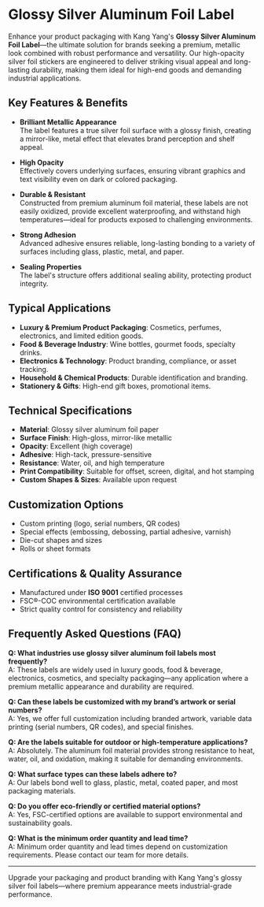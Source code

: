 # Glossy Silver Aluminum Foil Label

Enhance your product packaging with Kang Yang's **Glossy Silver Aluminum Foil Label**—the ultimate solution for brands seeking a premium, metallic look combined with robust performance and versatility. Our high-opacity silver foil stickers are engineered to deliver striking visual appeal and long-lasting durability, making them ideal for high-end goods and demanding industrial applications.

## Key Features & Benefits

- **Brilliant Metallic Appearance**  
  The label features a true silver foil surface with a glossy finish, creating a mirror-like, metal effect that elevates brand perception and shelf appeal.

- **High Opacity**  
  Effectively covers underlying surfaces, ensuring vibrant graphics and text visibility even on dark or colored packaging.

- **Durable & Resistant**  
  Constructed from premium aluminum foil material, these labels are not easily oxidized, provide excellent waterproofing, and withstand high temperatures—ideal for products exposed to challenging environments.

- **Strong Adhesion**  
  Advanced adhesive ensures reliable, long-lasting bonding to a variety of surfaces including glass, plastic, metal, and paper.

- **Sealing Properties**  
  The label's structure offers additional sealing ability, protecting product integrity.

## Typical Applications

- **Luxury & Premium Product Packaging**: Cosmetics, perfumes, electronics, and limited edition goods.
- **Food & Beverage Industry**: Wine bottles, gourmet foods, specialty drinks.
- **Electronics & Technology**: Product branding, compliance, or asset tracking.
- **Household & Chemical Products**: Durable identification and branding.
- **Stationery & Gifts**: High-end gift boxes, promotional items.

## Technical Specifications

- **Material**: Glossy silver aluminum foil paper
- **Surface Finish**: High-gloss, mirror-like metallic
- **Opacity**: Excellent (high coverage)
- **Adhesive**: High-tack, pressure-sensitive
- **Resistance**: Water, oil, and high temperature
- **Print Compatibility**: Suitable for offset, screen, digital, and hot stamping
- **Custom Shapes & Sizes**: Available upon request

## Customization Options

- Custom printing (logo, serial numbers, QR codes)
- Special effects (embossing, debossing, partial adhesive, varnish)
- Die-cut shapes and sizes
- Rolls or sheet formats

## Certifications & Quality Assurance

- Manufactured under **ISO 9001** certified processes
- FSC®-COC environmental certification available
- Strict quality control for consistency and reliability

## Frequently Asked Questions (FAQ)

**Q: What industries use glossy silver aluminum foil labels most frequently?**  
A: These labels are widely used in luxury goods, food & beverage, electronics, cosmetics, and specialty packaging—any application where a premium metallic appearance and durability are required.

**Q: Can these labels be customized with my brand’s artwork or serial numbers?**  
A: Yes, we offer full customization including branded artwork, variable data printing (serial numbers, QR codes), and special finishes.

**Q: Are the labels suitable for outdoor or high-temperature applications?**  
A: Absolutely. The aluminum foil material provides strong resistance to heat, water, oil, and oxidation, making it suitable for demanding environments.

**Q: What surface types can these labels adhere to?**  
A: Our labels bond well to glass, plastic, metal, coated paper, and most packaging materials.

**Q: Do you offer eco-friendly or certified material options?**  
A: Yes, FSC-certified options are available to support environmental and sustainability goals.

**Q: What is the minimum order quantity and lead time?**  
A: Minimum order quantity and lead times depend on customization requirements. Please contact our team for more details.

---

Upgrade your packaging and product branding with Kang Yang's glossy silver foil labels—where premium appearance meets industrial-grade performance.